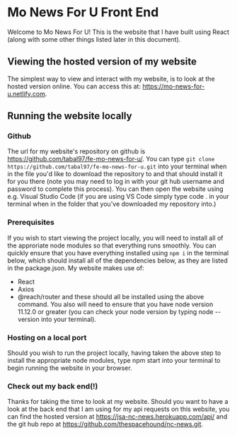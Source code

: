 # Mo News For U Front End
Welcome to Mo News For U! This is the website that I have built using React (along with some other things listed later in this document).
## Viewing the hosted version of my website
The simplest way to view and interact with my website, is to look at the hosted version online.
You can access this at: <https://mo-news-for-u.netlify.com>.
## Running the website locally
### Github
The url for my website's repository on github is <https://github.com/tabal97/fe-mo-news-for-u/>. You can type `git clone https://github.com/tabal97/fe-mo-news-for-u.git` into your terminal when in the file you'd like to download the repository to and that should install it for you there (note you may need to log in with your git hub username and password to complete this process).
You can then open the website using e.g. Visual Studio Code (if you are using VS Code simply type code . in your terminal when in the folder that you've downloaded my repository into.)
### Prerequisites
If you wish to start viewing the project locally, you will need to install all of the approriate node modules so that everything runs smoothly.
You can quickly ensure that you have everything installed using `npm i` in the terminal below, which should install all of the dependencies below, as they are listed in the package.json.
My website makes use of:
- React
- Axios
- @reach/router
and these should all be installed using the above command.
You also will need to ensure that you have node version 11.12.0 or greater (you can check your node version by typing node --version into your terminal).
### Hosting on a local port
Should you wish to run the project locally, having taken the above step to install the appropriate node modules, type npm start into your terminal to begin running the website in your browser.
### Check out my back end(!)
Thanks for taking the time to look at my website. Should you want to have a look at the back end that I am using for my api requests on this website, you can find the hosted version at <https://jsa-nc-news.herokuapp.com/api/> and the git hub repo at <https://github.com/thespacehound/nc-news.git>.